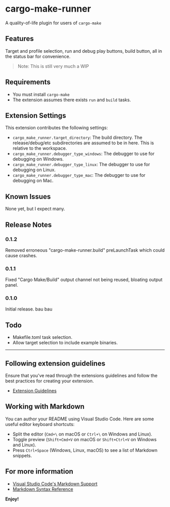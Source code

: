 # cargo-make-runner

A quality-of-life plugin for users of `cargo-make`

## Features

Target and profile selection, run and debug play buttons, build button, all in the status bar for convenience.

> Note: This is still very much a WIP

## Requirements

* You must install `cargo-make`
* The extension assumes there exists `run` and `build` tasks.

## Extension Settings

This extension contributes the following settings:

* `cargo_make_runner.target_directory`: The build directory. The release/debug/etc subdirectories are assumed to be in here. This is relative to the workspace.
* `cargo_make_runner.debugger_type_windows`: The debugger to use for debugging on Windows.
* `cargo_make_runner.debugger_type_linux`: The debugger to use for debugging on Linux.
* `cargo_make_runner.debugger_type_mac`: The debugger to use for debugging on Mac.

## Known Issues

None yet, but I expect many.

## Release Notes

### 0.1.2

Removed erroneous "cargo-make-runner.build" preLaunchTask which could cause crashes.

### 0.1.1

Fixed "Cargo Make/Build" output channel not being reused, bloating output panel.

### 0.1.0

Initial release. bau bau

## Todo

* Makefile.toml task selection.
* Allow target selection to include example binaries.

---

## Following extension guidelines

Ensure that you've read through the extensions guidelines and follow the best practices for creating your extension.

* [Extension Guidelines](https://code.visualstudio.com/api/references/extension-guidelines)

## Working with Markdown

You can author your README using Visual Studio Code. Here are some useful editor keyboard shortcuts:

* Split the editor (`Cmd+\` on macOS or `Ctrl+\` on Windows and Linux).
* Toggle preview (`Shift+Cmd+V` on macOS or `Shift+Ctrl+V` on Windows and Linux).
* Press `Ctrl+Space` (Windows, Linux, macOS) to see a list of Markdown snippets.

## For more information

* [Visual Studio Code's Markdown Support](http://code.visualstudio.com/docs/languages/markdown)
* [Markdown Syntax Reference](https://help.github.com/articles/markdown-basics/)

**Enjoy!**
